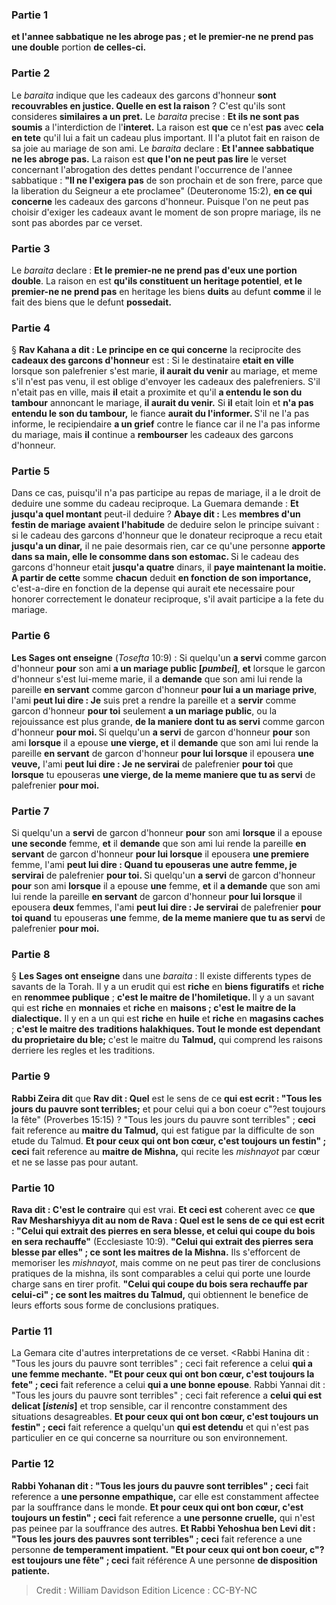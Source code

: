 
### Partie 1
<b>et l'annee sabbatique</b> <b>ne les abroge pas ; et le premier-ne ne prend pas une double</b> portion <b>de celles-ci.</b>

### Partie 2
Le <i>baraita</i> indique que les cadeaux des garcons d'honneur <b>sont recouvrables en justice. Quelle en est la raison</b> ? C'est qu'ils sont consideres <b>similaires a un pret.</b> Le <i>baraita</i> precise : <b>Et ils ne sont pas soumis</b> a l'interdiction de l'<b>interet.</b> La raison est <b>que</b> ce n'est <b>pas</b> avec <b>cela en tete</b> qu'il lui a fait un cadeau plus important. Il l'a plutot fait en raison de sa joie au mariage de son ami. Le <i>baraita</i> declare : <b>Et l'annee sabbatique</b> <b>ne les abroge pas.</b> La raison est <b>que l'on ne peut pas lire</b> le verset concernant l'abrogation des dettes pendant l'occurrence de l'annee sabbatique : <b>"Il ne l'exigera pas</b> de son prochain et de son frere, parce que la liberation du Seigneur a ete proclamee" (Deuteronome 15:2), <b>en ce qui concerne</b> les cadeaux des garcons d'honneur. Puisque l'on ne peut pas choisir d'exiger les cadeaux avant le moment de son propre mariage, ils ne sont pas abordes par ce verset.

### Partie 3
Le <i>baraita</i> declare : <b>Et le premier-ne ne prend pas d'eux une portion double</b>. La raison en est <b>qu'ils constituent un heritage potentiel</b>, <b>et le premier-ne ne prend pas</b> en heritage les biens <b>duits</b> au defunt <b>comme</b> il le fait des biens que le defunt <b>possedait.</b>

### Partie 4
§ <b>Rav Kahana a dit : Le principe en ce qui concerne</b> la reciprocite des <b>cadeaux des garcons d'honneur</b> est : Si le destinataire <b>etait en ville</b> lorsque son palefrenier s'est marie, <b>il aurait du venir</b> au mariage, et meme s'il n'est pas venu, il est oblige d'envoyer les cadeaux des palefreniers. S'il n'etait pas en ville, mais <b>il</b> etait a proximite et qu'il <b>a entendu le son du tambour</b> annoncant le mariage, <b>il aurait du venir.</b> Si <b>il</b> etait loin et <b>n'a pas entendu le son du tambour,</b> le fiance <b>aurait du l'informer. </b> S'il ne l'a pas informe, le recipiendaire <b>a un grief</b> contre le fiance car il ne l'a pas informe du mariage, mais <b>il</b> continue a <b>rembourser</b> les cadeaux des garcons d'honneur.

### Partie 5
Dans ce cas, puisqu'il n'a pas participe au repas de mariage, il a le droit de deduire une somme du cadeau reciproque. La Guemara demande : <b>Et jusqu'a quel montant</b> peut-il deduire ? <b>Abaye dit :</b> Les <b>membres d'un festin de mariage</b> <b>avaient l'habitude</b> de deduire selon le principe suivant : si le cadeau des garcons d'honneur que le donateur reciproque a recu etait <b>jusqu'a un dinar,</b> il ne paie desormais rien, car ce qu'une personne <b>apporte dans sa main, elle le consomme dans son estomac. </b> Si le cadeau des garcons d'honneur etait <b>jusqu'a quatre</b> dinars, il <b>paye maintenant la moitie. A partir de cette</b> somme <b>chacun</b> deduit <b>en fonction de son importance,</b> c'est-a-dire en fonction de la depense qui aurait ete necessaire pour honorer correctement le donateur reciproque, s'il avait participe a la fete du mariage.

### Partie 6
<b>Les Sages ont enseigne</b> (<i>Tosefta</i> 10:9) : Si quelqu'un <b>a servi</b> comme garcon d'honneur <b>pour</b> son ami <b>a un mariage public [<i>pumbei</i>]</b>, <b>et</b> lorsque le garcon d'honneur s'est lui-meme marie, il a <b>demande</b> que son ami lui rende la pareille <b>en servant</b> comme garcon d'honneur <b>pour lui a un mariage prive</b>, l'ami <b>peut lui dire : Je</b> suis pret a rendre la pareille et a <b>servir</b> comme garcon d'honneur <b>pour toi</b> seulement <b>a un mariage public</b>, ou la rejouissance est plus grande, <b>de la maniere dont tu as servi</b> comme garcon d'honneur <b>pour moi. </b> Si quelqu'un <b>a servi</b> de garcon d'honneur <b>pour</b> son ami <b>lorsque</b> il a epouse <b>une vierge, et</b> il <b>demande</b> que son ami lui rende la pareille <b>en servant</b> de garcon d'honneur <b>pour lui lorsque</b> il epousera <b>une veuve,</b> l'ami <b>peut lui dire : Je ne servirai</b> de palefrenier <b>pour toi</b> que <b>lorsque</b> tu epouseras <b>une vierge, de la meme maniere que tu as servi</b> de palefrenier <b>pour moi.</b>

### Partie 7
Si quelqu'un a <b>servi</b> de garcon d'honneur <b>pour</b> son ami <b>lorsque</b> il a epouse <b>une seconde</b> femme, <b>et</b> il <b>demande</b> que son ami lui rende la pareille <b>en servant</b> de garcon d'honneur <b>pour lui lorsque</b> il epousera <b>une premiere</b> femme, l'ami <b>peut lui dire : Quand tu epouseras une autre femme, je servirai</b> de palefrenier <b>pour toi. </b> Si quelqu'un <b>a servi</b> de garcon d'honneur <b>pour</b> son ami <b>lorsque</b> il a epouse <b>une</b> femme, <b>et</b> il <b>a demande</b> que son ami lui rende la pareille <b>en servant</b> de garcon d'honneur <b>pour lui lorsque</b> il epousera <b>deux</b> femmes, l'ami <b>peut lui dire : Je servirai</b> de palefrenier <b>pour toi quand</b> tu epouseras <b>une</b> femme, <b>de la meme maniere que tu as servi</b> de palefrenier <b>pour moi.</b>

### Partie 8
§ <b>Les Sages ont enseigne</b> dans une <i>baraita</i> : Il existe differents types de savants de la Torah. Il y a un erudit qui est <b>riche</b> en <b>biens figuratifs</b> et <b>riche</b> en <b>renommee publique</b> ; <b>c'est le maitre de l'homiletique. </b> Il y a un savant qui est <b>riche</b> en <b>monnaies</b> et <b>riche</b> en <b>maisons ; c'est le maitre de la dialectique.</b> Il y en a un qui est <b>riche</b> en <b>huile</b> et <b>riche</b> en <b>magasins caches</b> ; <b>c'est le maitre des</b> <b>traditions halakhiques. Tout le monde est dependant du proprietaire du ble;</b> c'est le maitre du <b>Talmud,</b> qui comprend les raisons derriere les regles et les traditions.

### Partie 9
<b>Rabbi Zeira dit</b> que <b>Rav dit : Quel</b> est le sens de ce <b>qui est ecrit : "Tous les jours du pauvre sont terribles;</b> et pour celui qui a bon coeur c"?est toujours la fête" (Proverbes 15:15) ? "Tous les jours du pauvre sont terribles" ; <b>ceci</b> fait reference au <b>maitre du Talmud,</b> qui est fatigue par la difficulte de son etude du Talmud. <b>Et pour ceux qui ont bon cœur, c'est toujours un festin" ; ceci</b> fait reference au <b>maitre de Mishna,</b> qui recite les <i>mishnayot</i> par cœur et ne se lasse pas pour autant.

### Partie 10
<b>Rava dit : C'est le contraire</b> qui est vrai. <b>Et ceci est</b> coherent avec ce <b>que Rav Mesharshiyya dit au nom de Rava : Quel est le sens de ce qui est ecrit : "Celui qui extrait des pierres en sera blesse, et celui qui coupe du bois en sera rechauffe"</b> (Ecclesiaste 10:9). <b>"Celui qui extrait des pierres sera blesse par elles" ; ce sont les maitres de la Mishna.</b> Ils s'efforcent de memoriser les <i>mishnayot</i>, mais comme on ne peut pas tirer de conclusions pratiques de la mishna, ils sont comparables a celui qui porte une lourde charge sans en tirer profit. <b>"Celui qui coupe du bois sera rechauffe par celui-ci" ; ce sont les maitres du Talmud,</b> qui obtiennent le benefice de leurs efforts sous forme de conclusions pratiques.

### Partie 11
La Gemara cite d'autres interpretations de ce verset. <Rabbi Hanina dit : "Tous les jours du pauvre sont terribles" ; ceci</b> fait reference a celui <b>qui a une femme mechante. "Et pour ceux qui ont bon cœur, c'est toujours la fete" ; ceci</b> fait reference a celui <b>qui a une bonne epouse</b>. Rabbi Yannai dit : "Tous les jours du pauvre sont terribles" ; ceci</b> fait reference a <b>celui qui est delicat [<i>istenis</i>]</b> et trop sensible, car il rencontre constamment des situations desagreables. <b>Et pour ceux qui ont bon cœur, c'est toujours un festin" ; ceci</b> fait reference a quelqu'un <b>qui est detendu</b> et qui n'est pas particulier en ce qui concerne sa nourriture ou son environnement.

### Partie 12
<b>Rabbi Yohanan dit : "Tous les jours du pauvre sont terribles" ; ceci</b> fait reference a <b>une personne empathique,</b> car elle est constamment affectee par la souffrance dans le monde. <b>Et pour ceux qui ont bon cœur, c'est toujours un festin" ; ceci</b> fait reference a <b>une personne cruelle,</b> qui n'est pas peinee par la souffrance des autres. <b>Et Rabbi Yehoshua ben Levi dit : "Tous les jours des pauvres sont terribles" ; ceci</b> fait reference a une personne <b>de temperament impatient. "Et pour ceux qui ont bon coeur, c"?est toujours une fête" ; ceci</b> fait référence A une personne <b>de disposition patiente.</b>

>Credit : William Davidson Edition
>Licence : CC-BY-NC